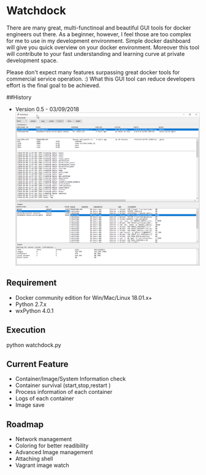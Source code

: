 # Watchdock
There are many great, multi-functinoal and beautiful GUI tools for docker engineers out there. As a beginner, however, I feel those are too complex for me to use in my development environment. Simple docker dashboard will give you quick overview on your docker environment. Moreover this tool will contribute to your fast understanding and learning curve at private development space.

Please don't expect many features surpassing great docker tools for commercial service operation. :)
What this GUI tool can reduce developers effort is the final goal to be achieved.

##History
- Version 0.5 - 03/09/2018
![Screenshot](screenshot.png)

## Requirement
- Docker community edition for Win/Mac/Linux 18.01.x+
- Python 2.7.x
- wxPython 4.0.1

## Execution
python watchdock.py

## Current Feature
- Container/Image/System Information check
- Container survival (start,stop,restart )
- Process information of each container
- Logs of each container
- Image save


## Roadmap
- Network management
- Coloring for better readibility
- Advanced Image management
- Attaching shell
- Vagrant image watch

